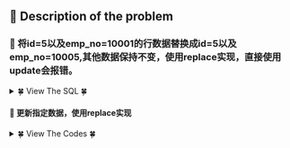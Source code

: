 ## &#128044; Description of the problem


### &#127800; 将id=5以及emp_no=10001的行数据替换成id=5以及emp_no=10005,其他数据保持不变，使用replace实现，直接使用update会报错。


<details>
<summary>&#127808; View The SQL &#127808;</summary>
  

```sql
CREATE TABLE titles_test (
   id int(11) not null primary key,
   emp_no  int(11) NOT NULL,
   title  varchar(50) NOT NULL,
   from_date  date NOT NULL,
   to_date  date DEFAULT NULL);

insert into titles_test values
('1', '10001', 'Senior Engineer', '1986-06-26', '9999-01-01'),
('2', '10002', 'Staff', '1996-08-03', '9999-01-01'),
('3', '10003', 'Senior Engineer', '1995-12-03', '9999-01-01'),
('4', '10004', 'Senior Engineer', '1995-12-03', '9999-01-01'),
('5', '10001', 'Senior Engineer', '1986-06-26', '9999-01-01'),
('6', '10002', 'Staff', '1996-08-03', '9999-01-01'),
('7', '10003', 'Senior Engineer', '1995-12-03', '9999-01-01');
```
</details>


#### &#127800; 更新指定数据，使用replace实现

<details>
<summary>&#127808; View The Codes &#127808;</summary>
  

```sql
UPDATE titles_test
SET emp_no = REPLACE(emp_no, 10001, 10005)
WHERE id = 5;
```
</details>